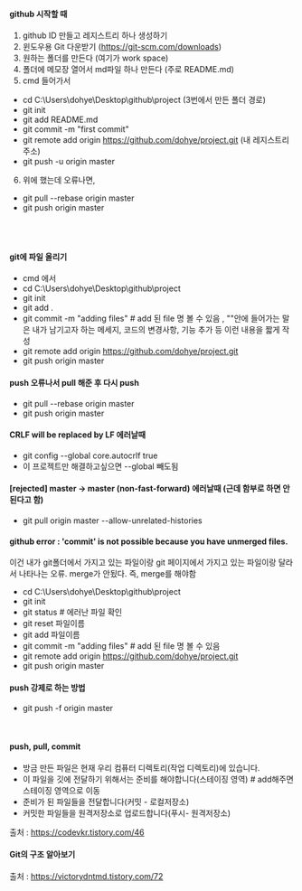 #### github 시작할 때
1. github ID 만들고 레지스트리 하나 생성하기
2. 윈도우용 Git 다운받기 (https://git-scm.com/downloads)
3. 원하는 폴더를 만든다 (여기가 work space)
4. 폴더에 메모장 열어서 md파일 하나 만든다 (주로 README.md)
5. cmd 들어가서
- cd C:\Users\dohye\Desktop\github\project (3번에서 만든 폴더 경로)
- git init
- git add README.md
- git commit -m "first commit"
- git remote add origin https://github.com/dohye/project.git (내 레지스트리 주소)
- git push -u origin master
6. 위에 했는데 오류나면,
- git pull --rebase origin master
- git push origin master


<br/>
<br/>

#### git에 파일 올리기 

- cmd 에서
- cd C:\Users\dohye\Desktop\github\project
- git init
- git add .
- git commit -m "adding files" # add 된 file 명 볼 수 있음 , ""안에 들어가는 말은 내가 남기고자 하는 메세지, 코드의 변경사항, 기능 추가 등 이런 내용을 짧게 작성
- git remote add origin https://github.com/dohye/project.git
- git push origin master

#### push 오류나서 pull 해준 후 다시 push
- git pull --rebase origin master
- git push origin master

#### CRLF will be replaced by LF 에러날때
- git config --global core.autocrlf true
- 이 프로젝트만 해결하고싶으면 --global 빼도됨 

####  [rejected] master -> master (non-fast-forward) 에러날때 (근데 함부로 하면 안된다고 함)
- git pull origin master --allow-unrelated-histories

#### github error : 'commit' is not possible because you have unmerged files.
이건 내가 git폴더에서 가지고 있는 파일이랑 git 페이지에서 가지고 있는 파일이랑 달라서 나타나는 오류. merge가 안됬다. 즉, merge를 해야함

- cd C:\Users\dohye\Desktop\github\project
- git init
- git status # 에러난 파일 확인
- git reset 파일이름
- git add 파일이름
- git commit -m "adding files" # add 된 file 명 볼 수 있음
- git remote add origin https://github.com/dohye/project.git
- git push origin master

#### push 강제로 하는 방법
- git push -f origin master


<br/>

#### push, pull, commit

- 방금 만든 파일은 현재 우리 컴퓨터 디렉토리(작업 디렉토리)에 있습니다.
- 이 파일을 깃에 전달하기 위해서는 준비를 해야합니다(스테이징 영역) # add해주면 스테이징 영역으로 이동
- 준비가 된 파일들을 전달합니다(커밋 - 로컬저장소)
- 커밋한 파일들을 원격저장소로 업로드합니다(푸시- 원격저장소)

출처 : <https://codevkr.tistory.com/46>

#### Git의 구조 알아보기
출처 : <https://victorydntmd.tistory.com/72>

